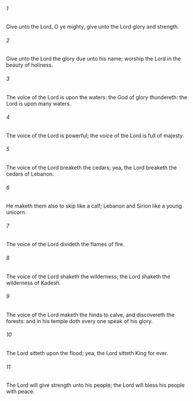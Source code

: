 ###### 1
Give unto the Lord, O ye mighty, give unto the Lord glory and strength.

###### 2
Give unto the Lord the glory due unto his name; worship the Lord in the beauty of holiness.

###### 3
The voice of the Lord is upon the waters: the God of glory thundereth: the Lord is upon many waters.

###### 4
The voice of the Lord is powerful; the voice of the Lord is full of majesty.

###### 5
The voice of the Lord breaketh the cedars; yea, the Lord breaketh the cedars of Lebanon.

###### 6
He maketh them also to skip like a calf; Lebanon and Sirion like a young unicorn.

###### 7
The voice of the Lord divideth the flames of fire.

###### 8
The voice of the Lord shaketh the wilderness; the Lord shaketh the wilderness of Kadesh.

###### 9
The voice of the Lord maketh the hinds to calve, and discovereth the forests: and in his temple doth every one speak of his glory.

###### 10
The Lord sitteth upon the flood; yea, the Lord sitteth King for ever.

###### 11
The Lord will give strength unto his people; the Lord will bless his people with peace.

